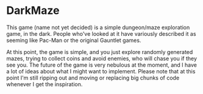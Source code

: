 # DarkMaze
This game (name not yet decided) is a simple dungeon/maze exploration game, in the dark. People who've looked at it have variously described it as seeming like Pac-Man or the original Gauntlet games.

At this point, the game is simple, and you just explore randomly generated mazes, trying to collect coins and avoid enemies, who will chase you if they see you. The future of the game is very nebulous at the moment, and I have a lot of ideas about what I might want to implement. Please note that at this point I'm still ripping out and moving or replacing big chunks of code whenever I get the inspiration.
